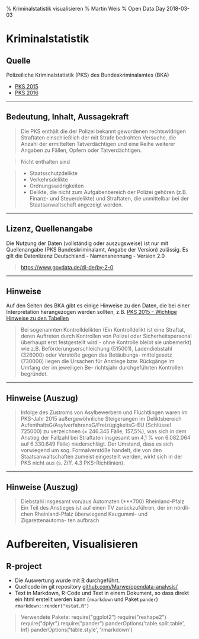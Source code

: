 % Kriminalstatistik visualisieren
% Martin Weis
% Open Data Day 2018-03-03

# Kriminalstatistik

## Quelle

Polizei­liche Kriminal­statistik (PKS) des Bundeskriminalamtes (BKA)
* [PKS 2015](https://www.bka.de/DE/AktuelleInformationen/StatistikenLagebilder/PolizeilicheKriminalstatistik/PKS2015/pks2015_node.html)
* [PKS 2016](https://www.bka.de/DE/AktuelleInformationen/StatistikenLagebilder/PolizeilicheKriminalstatistik/PKS2016/pks2016_node.html)

---

## Bedeutung, Inhalt, Aussagekraft

> Die PKS enthält die der Polizei bekannt gewordenen rechtswidrigen Straftaten einschließlich der mit Strafe bedrohten Versuche, die Anzahl der ermittelten Tatverdächtigen und eine Reihe weiterer Angaben zu Fällen, Opfern oder Tatverdächtigen.

> Nicht enthalten sind

> * Staatsschutzdelikte
> * Verkehrsdelikte
> * Ordnungswidrigkeiten
> * Delikte, die nicht zum Aufgabenbereich der Polizei gehören (z.B. Finanz- und Steuerdelikte) und
Straftaten, die unmittelbar bei der Staatsanwaltschaft angezeigt werden.

---

## Lizenz, Quellenangabe

Die Nutzung der Daten (vollständig oder auszugsweise) ist nur mit Quellenangabe (PKS Bundeskriminalamt, Angabe der Version) zulässig. 
Es gilt die Datenlizenz Deutschland - Namensnennung - Version 2.0 
> https://www.govdata.de/dl-de/by-2-0

---

## Hinweise

Auf den Seiten des BKA gibt es einige Hinweise zu den Daten, die bei einer Interpretation herangezogen werden sollten, z.B. [PKS 2015 - Wichtige Hinweise zu den Tabellen](https://www.bka.de/SharedDocs/Downloads/DE/Publikationen/PolizeilicheKriminalstatistik/2015/pks2015wichtigeHinweise_pdf.pdf;jsessionid=E0B3AF31DC86EB1E4EF4ADF0CB50E661.live2291?__blob=publicationFile&v=3)

> Bei sogenannten Kontrolldelikten (Ein Kontrolldelikt ist eine Straftat, deren Auftreten durch Kontrollen von
Polizei oder Sicherheitspersonal überhaupt erst festgestellt wird - ohne Kontrolle bleibt sie unbemerkt) wie
z.B. Beförderungserschleichung (515001), Ladendiebstahl (326000) oder Verstöße gegen das Betäubungs-
mittelgesetz (730000) liegen die Ursachen für Anstiege bzw. Rückgänge im Umfang der im jeweiligen Be-
richtsjahr durchgeführten Kontrollen begründet.

---

## Hinweise (Auszug)

> Infolge des Zustroms von Asylbewerbern und Flüchtlingen waren im PKS-Jahr 2015 außergewöhnliche
Steigerungen im Deliktsbereich AufenthaltsG/AsylverfahrensG/FreizügigkeitsG-EU (Schlüssel 725000) zu
verzeichnen (+ 246.345 Fälle, 157,5%), was sich in dem Anstieg der Fallzahl bei Straftaten insgesamt um
4,1 % von 6.082.064 auf 6.330.649 Fälle) niederschlägt.
Der Umstand, dass es sich vorwiegend um sog. Formalverstöße handelt, die von den Staatsanwaltschaften
zumeist eingestellt werden, wirkt sich in der PKS nicht aus (s. Ziff. 4.3 PKS-Richtlinien).

---

## Hinweise (Auszug)

> Diebstahl insgesamt von/aus Automaten (***700) Rheinland-Pfalz
> Ein Teil des Anstieges ist auf einen TV zurückzuführen, der im nördli-
chen Rheinland-Pfalz überwiegend Kaugummi- und Zigarettenautoma-
ten aufbrach

# Aufbereiten, Visualisieren

## R-project

* Die Auswertung wurde mit [R](https://www.r-project.org/) durchgeführt.
* Quellcode im git repository [github.com/Marwe/opendata-analysis/](https://github.com/Marwe/opendata-analysis/)
* Text in Markdown, R-Code und Text in einem Dokument, so dass direkt ein html erstellt werden kann (`rmarkdown` und Paket `pander`)
`rmarkdown::render("kstat.R")`

> Verwendete Pakete:
> require("ggplot2")
> require("reshape2")
> require("dplyr")
> require("pander")
> panderOptions('table.split.table', Inf)
> panderOptions('table.style', 'rmarkdown')

